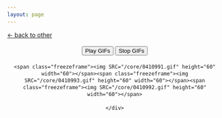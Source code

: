 ```yaml
---
layout: page
---
```

<div class="goback">
<a href="/other/">&larr; back to other</a>
</div>
<div style="text-align:center;margin:18px auto 18px auto;">
<button id="play-gif">Play GIFs</button>
<button id="stop-gif">Stop GIFs</button>
</div><div style="text-align:center;">
<div class="flexer">
	
	<span class="freezeframe"><img SRC="/core/0410991.gif" height="60" width="60"></span><span class="freezeframe"><img SRC="/core/0410993.gif" height="60" width="60"></span><span class="freezeframe"><img SRC="/core/0410992.gif" height="60" width="60"></span>

	</div>
</div>